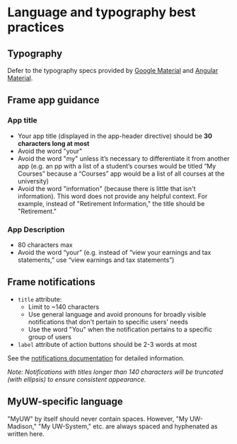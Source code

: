 # Language and typography best practices

## Typography
Defer to the typography specs provided by [Google Material](https://material.google.com/style/typography.html) and
[Angular Material](https://material.angularjs.org/latest/CSS/typography).

## Frame app guidance

### App title

* Your app title (displayed in the app-header directive) should be **30 characters long at most**
* Avoid the word "your"
* Avoid the word "my" unless it’s necessary to differentiate it from another app (e.g. an pp with a list of a student’s courses would be titled “My Courses” because a “Courses” app would be a list of all courses at the university)
* Avoid the word "information" (because there is little that isn't information). This word does not provide any helpful context. For example, instead of "Retirement Information," the title should be "Retirement."

### App Description

* 80 characters max
* Avoid the word “your” (e.g. instead of “view your earnings and tax statements,” use “view earnings and tax statements”)

## Frame notifications

* `title` attribute:
  * Limit to ~140 characters
  * Use general language and avoid pronouns for broadly visible notifications that don't pertain to specific users' needs
  * Use the word "You" when the notification pertains to a specific group of users
* `label` attribute  of action buttons should be 2-3 words at most

See the [notifications documentation](messaging-implementation.md) for detailed information.

*Note: Notifications with titles longer than 140 characters will be truncated (with ellipsis) to ensure consistent appearance.*

## MyUW-specific language

"MyUW" by itself should never contain spaces. However, "My UW-Madison," "My UW-System," etc. are always spaced and hyphenated as written here.
